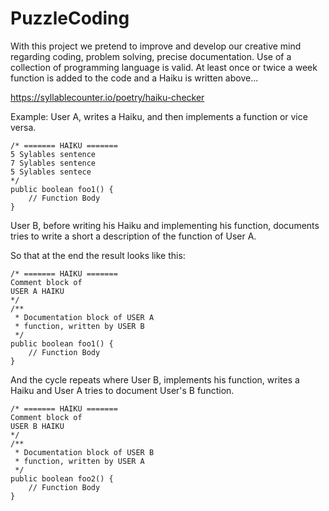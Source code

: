 # PuzzleCoding
With this project we pretend to improve and develop our creative mind regarding coding,
problem solving, precise documentation. Use of a collection of programming language is valid.
At least once or twice a week function is added to the code and a Haiku is written above...

https://syllablecounter.io/poetry/haiku-checker


Example:
User A, writes a Haiku, and then implements a function or vice versa.
```
/* ======= HAIKU =======
5 Sylables sentence
7 Sylables sentence
5 Sylables sentece
*/
public boolean foo1() {
	// Function Body
}
```

User B, before writing his Haiku and implementing his function,
documents tries to write a short a description of the function
of User A.

So that at the end the result looks like this:
```
/* ======= HAIKU =======
Comment block of
USER A HAIKU
*/
/**
 * Documentation block of USER A
 * function, written by USER B
 */
public boolean foo1() {
	// Function Body
}
```

And the cycle repeats where User B, implements his function, writes a Haiku
and User A tries to document User's B function.

```
/* ======= HAIKU =======
Comment block of
USER B HAIKU
*/
/**
 * Documentation block of USER B
 * function, written by USER A
 */
public boolean foo2() {
	// Function Body
}
```